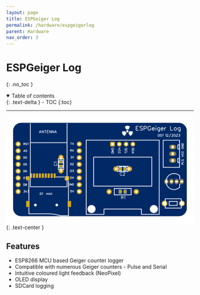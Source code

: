 ```yaml
---
layout: page
title: ESPGeiger Log
permalink: /hardware/espgeigerlog
parent: Hardware
nav_order: 3
---
```

<style>
#espghwimg {
  width: 100%;
  max-height: 300px;
}
</style>

# ESPGeiger Log
{: .no_toc }

<details open markdown="block">
  <summary>
    Table of contents
  </summary>
  {: .text-delta }
- TOC
{:toc}
</details>

---

<img id="espghwimg" src="../img/ESPGeiger-Log-v1.svg" alt="ESPGeiger Log board">
{: .text-center }

## Features

- ESP8266 MCU based Geiger counter logger
- Compatible with numerous Geiger counters - Pulse and Serial
- Intuitive coloured light feedback (NeoPixel)
- OLED display
- SDCard logging
